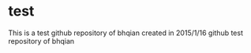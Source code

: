 test
====
This is a test github repository of bhqian created in 2015/1/16
github test repository of bhqian
